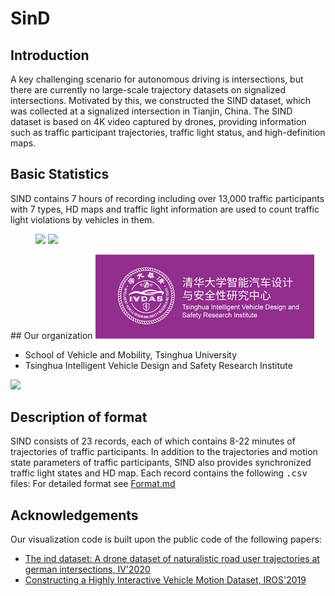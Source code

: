 # SinD
## Introduction
A key challenging scenario for autonomous driving is intersections, but there are currently no large-scale trajectory datasets on signalized intersections. Motivated by this, we constructed the SIND dataset, which was collected at a signalized intersection in Tianjin, China. The SIND dataset is based on 4K video captured by drones, providing information such as traffic participant trajectories, traffic light status, and high-definition maps.  
## Basic Statistics
SIND contains 7 hours of recording including over 13,000 traffic participants with 7 types,  HD maps and traffic light information are used to count traffic light violations by vehicles in them.
<figure class="half">
    <img src="http://xxx.jpg">
    <img src="http://yyy.jpg">
</figure>
## Our organization
<img src="doc/logo.png" width = 350>

- School of Vehicle and Mobility, Tsinghua University
- Tsinghua Intelligent Vehicle Design and Safety Research Institute

<img src="doc/SIND.jpg">

## Description of format

SIND consists of 23 records, each of which contains 8-22 minutes of trajectories of traffic participants. In addition to the trajectories and motion state parameters of traffic participants, SIND also provides synchronized traffic light states and HD map. Each record contains the following <kbd>.csv</kbd> files:
For detailed format see [Format.md](Format.md#sdd)

## Acknowledgements

Our visualization code is built upon the public code of the following papers:
* [ The ind dataset: A drone dataset of naturalistic road user trajectories at german intersections, IV'2020](https://github.com/ika-rwth-aachen/drone-dataset-tools)
* [Constructing a Highly Interactive Vehicle Motion Dataset, IROS'2019](https://github.com/interaction-dataset/interaction-dataset)
